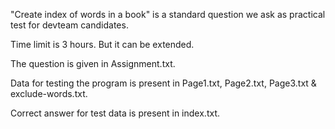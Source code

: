 "Create index of words in a book" is a standard question we ask as practical test for devteam candidates.

Time limit is 3 hours. But it can be extended.

The question is given in Assignment.txt. 

Data for testing the program is present in Page1.txt, Page2.txt, Page3.txt & exclude-words.txt.

Correct answer for test data is present in index.txt.